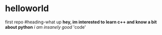 # helloworld
first repo
#heading-what up
**hey, im interested to learn c++ and know a bit about python**
*i am insanely good*
'code'
